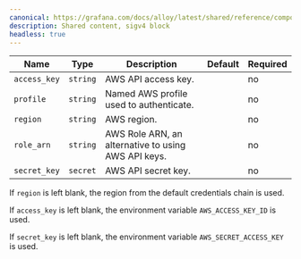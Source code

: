```yaml
---
canonical: https://grafana.com/docs/alloy/latest/shared/reference/components/sigv4-block/
description: Shared content, sigv4 block
headless: true
---
```


| Name         | Type     | Description                                         | Default | Required |
| ------------ | -------- | --------------------------------------------------- | ------- | -------- |
| `access_key` | `string` | AWS API access key.                                 |         | no       |
| `profile`    | `string` | Named AWS profile used to authenticate.             |         | no       |
| `region`     | `string` | AWS region.                                         |         | no       |
| `role_arn`   | `string` | AWS Role ARN, an alternative to using AWS API keys. |         | no       |
| `secret_key` | `secret` | AWS API secret key.                                 |         | no       |

If `region` is left blank, the region from the default credentials chain is used.

If `access_key` is left blank, the environment variable `AWS_ACCESS_KEY_ID` is used.

If `secret_key` is left blank, the environment variable `AWS_SECRET_ACCESS_KEY` is used.
